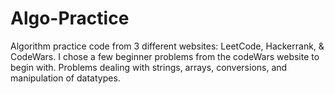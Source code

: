 # Algo-Practice
Algorithm practice code from 3 different websites: LeetCode, Hackerrank, &amp; CodeWars. I chose a few beginner problems from the codeWars website to begin with. Problems dealing with strings, arrays, conversions, and manipulation of datatypes.
